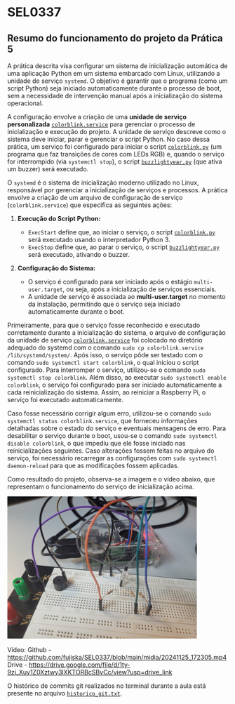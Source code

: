 # SEL0337

## Resumo do funcionamento do projeto da Prática 5

A prática descrita visa configurar um sistema de inicialização automática de uma aplicação Python em um sistema embarcado com Linux, utilizando a unidade de serviço `systemd`. O objetivo é garantir que o programa (como um script Python) seja iniciado automaticamente durante o processo de boot, sem a necessidade de intervenção manual após a inicialização do sistema operacional.

A configuração envolve a criação de uma **unidade de serviço personalizada** [```colorblink.service```](https://github.com/fujiska/SEL0337/blob/main/colorblink.service) para gerenciar o processo de inicialização e execução do projeto. A unidade de serviço descreve como o sistema deve iniciar, parar e gerenciar o script Python. No caso dessa prática, um serviço foi configurado para iniciar o script [```colorblink.py```](https://github.com/fujiska/SEL0337/blob/main/colorblink.py) (um programa que faz transições de cores com LEDs RGB) e, quando o serviço for interrompido (via `systemctl stop`), o script [```buzzlightyear.py```](https://github.com/fujiska/SEL0337/blob/main/buzzlightyear.py) (que ativa um buzzer) será executado.

O `systemd` é o sistema de inicialização moderno utilizado no Linux, responsável por gerenciar a inicialização de serviços e processos. A prática envolve a criação de um arquivo de configuração de serviço (`colorblink.service`) que especifica as seguintes ações:

1. **Execução do Script Python:**
   - `ExecStart` define que, ao iniciar o serviço, o script [```colorblink.py```](https://github.com/fujiska/SEL0337/blob/main/colorblink.py) será executado usando o interpretador Python 3.
   - `ExecStop` define que, ao parar o serviço, o script [```buzzlightyear.py```](https://github.com/fujiska/SEL0337/blob/main/buzzlightyear.py) será executado, ativando o buzzer.

2. **Configuração do Sistema:**
   - O serviço é configurado para ser iniciado após o estágio `multi-user.target`, ou seja, após a inicialização de serviços essenciais.
   - A unidade de serviço é associada ao **multi-user.target** no momento da instalação, permitindo que o serviço seja iniciado automaticamente durante o boot.
  
Primeiramente, para que o serviço fosse reconhecido e executado corretamente durante a inicialização do sistema, o arquivo de configuração da unidade de serviço [```colorblink.service```](https://github.com/fujiska/SEL0337/blob/main/colorblink.service) foi colocado no diretório adequado do systemd com o comando `sudo cp colorblink.service /lib/systemd/system/`. Após isso, o serviço pôde ser testado com o comando `sudo systemctl start colorblink`, o qual iniciou o script configurado. Para interromper o serviço, utilizou-se o comando `sudo systemctl stop colorblink`. Além disso, ao executar `sudo systemctl enable colorblink`, o serviço foi configurado para ser iniciado automaticamente a cada reinicialização do sistema. Assim, ao reiniciar a Raspberry Pi, o serviço foi executado automaticamente.

Caso fosse necessário corrigir algum erro, utilizou-se o comando `sudo systemctl status colorblink.service`, que forneceu informações detalhadas sobre o estado do serviço e eventuais mensagens de erro. Para desabilitar o serviço durante o boot, usou-se o comando `sudo systemctl disable colorblink`, o que impediu que ele fosse iniciado nas reinicializações seguintes. Caso alterações fossem feitas no arquivo do serviço, foi necessário recarregar as configurações com `sudo systemctl daemon-reload` para que as modificações fossem aplicadas.

Como resultado do projeto, observa-se a imagem e o vídeo abaixo, que representam o funcionamento do serviço de inicialização acima.

<img src="midia/20241125_170002.jpg" width="432"/> 

Vídeo:
Github - https://github.com/fujiska/SEL0337/blob/main/midia/20241125_172305.mp4
Drive - https://drive.google.com/file/d/1ty-9zj_Xuy1Z0Xztwy3lXKTORBcSBvCc/view?usp=drive_link

O histórico de commits git realizados no terminal durante a aula está presente no arquivo [```historico_git.txt```](https://github.com/fujiska/SEL0337/blob/main/historico_git.txt).

